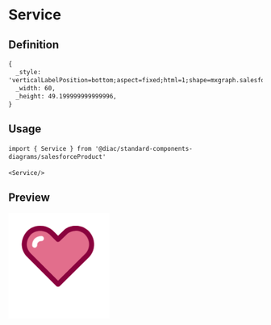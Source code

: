# Service

## Definition

```
{
  _style: 'verticalLabelPosition=bottom;aspect=fixed;html=1;shape=mxgraph.salesforce.service;',
  _width: 60,
  _height: 49.199999999999996,
}
```

## Usage

```
import { Service } from '@diac/standard-components-diagrams/salesforceProduct'

<Service/>
```

## Preview

<img src="./service.png" width="200"/>
